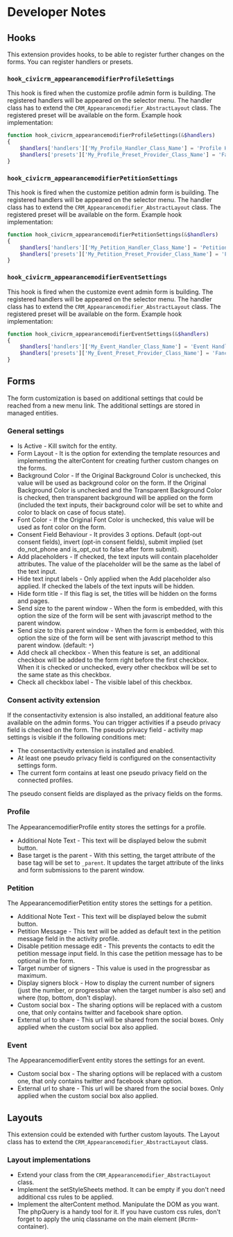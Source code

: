 # Developer Notes

## Hooks

This extension provides hooks, to be able to register further changes on the forms.
You can register handlers or presets.

### `hook_civicrm_appearancemodifierProfileSettings`

This hook is fired when the customize profile admin form is building.
The registered handlers will be appeared on the selector menu.
The handler class has to extend the `CRM_Appearancemodifier_AbstractLayout` class.
The registered preset will be available on the form. Example hook implementation:

```php
function hook_civicrm_appearancemodifierProfileSettings(&$handlers)
{
    $handlers['handlers']['My_Profile_Handler_Class_Name'] = 'Profile Handler label';
    $handlers['presets']['My_Profile_Preset_Provider_Class_Name'] = 'Fancy Profile label';
}
```

### `hook_civicrm_appearancemodifierPetitionSettings`

This hook is fired when the customize petition admin form is building.
The registered handlers will be appeared on the selector menu.
The handler class has to extend the `CRM_Appearancemodifier_AbstractLayout` class.
The registered preset will be available on the form. Example hook implementation:

```php
function hook_civicrm_appearancemodifierPetitionSettings(&$handlers)
{
    $handlers['handlers']['My_Petition_Handler_Class_Name'] = 'Petition Handler label';
    $handlers['presets']['My_Petition_Preset_Provider_Class_Name'] = 'Fancy Petition label';
}
```

### `hook_civicrm_appearancemodifierEventSettings`

This hook is fired when the customize event admin form is building.
The registered handlers will be appeared on the selector menu.
The handler class has to extend the `CRM_Appearancemodifier_AbstractLayout` class.
The registered preset will be available on the form. Example hook implementation:

```php
function hook_civicrm_appearancemodifierEventSettings(&$handlers)
{
    $handlers['handlers']['My_Event_Handler_Class_Name'] = 'Event Handler label';
    $handlers['presets']['My_Event_Preset_Provider_Class_Name'] = 'Fancy Event label';
}
```

## Forms

The form customization is based on additional settings that could be reached from a new menu link. The additional settings are stored in managed entities.

### General settings

-   Is Active - Kill switch for the entity.
-   Form Layout - It is the option for extending the template resources and implementing the alterContent for creating further custom changes on the forms.
-   Background Color - If the Original Background Color is unchecked, this value will be used as background color on the form. If the Original Background Color is unchecked and the Transparent Background Color is checked, then transparent background will be applied on the form (included the text inputs, their background color will be set to white and color to black on case of focus state).
-   Font Color - If the Original Font Color is unchecked, this value will be used as font color on the form.
-   Consent Field Behaviour - It provides 3 options. Default (opt-out consent fields), invert (opt-in consent fields), submit implied (set do_not_phone and is_opt_out to false after form submit).
-   Add placeholders - If checked, the text inputs will contain placeholder attributes. The value of the placeholder will be the same as the label of the text input.
-   Hide text input labels - Only applied when the Add placeholder also applied. If checked the labels of the text inputs will be hidden.
-   Hide form title - If this flag is set, the titles will be hidden on the forms and pages.
-   Send size to the parent window - When the form is embedded, with this option the size of the form will be sent with javascript method to the parent window.
-   Send size to this parent window - When the form is embedded, with this option the size of the form will be sent with javascript method to this parent window. (default: `*`)
-   Add check all checkbox - When this feature is set, an additional checkbox will be added to the form right before the first checkbox. When it is checked or unchecked, every other checkbox will be set to the same state as this checkbox.
-   Check all checkbox label - The visible label of this checkbox.

### Consent activity extension

If the consentactivity extension is also installed, an additional feature also available on the admin forms.
You can trigger activities if a pseudo privacy field is checked on the form.
The pseudo privacy field - activity map settings is visible if the following conditions met:

-   The consentactivity extension is installed and enabled.
-   At least one pseudo privacy field is configured on the consentactivity settings form.
-   The current form contains at least one pseudo privacy field on the connected profiles.

The pseudo consent fields are displayed as the privacy fields on the forms.

### Profile

The AppearancemodifierProfile entity stores the settings for a profile.

-   Additional Note Text - This text will be displayed below the submit button.
-   Base target is the parent - With this setting, the target attribute of the base tag will be set to `_parent`. It updates the target attribute of the links and form submissions to the parent window.

### Petition

The AppearancemodifierPetition entity stores the settings for a petition.

-   Additional Note Text - This text will be displayed below the submit button.
-   Petition Message - This text will be added as default text in the petition message field in the activity profile.
-   Disable petition message edit - This prevents the contacts to edit the petition message input field. In this case the petition message has to be optional in the form.
-   Target number of signers - This value is used in the progressbar as maximum.
-   Display signers block - How to display the current number of signers (just the number, or progressbar when the target number is also set) and where (top, bottom, don't display).
-   Custom social box - The sharing options will be replaced with a custom one, that only contains twitter and facebook share option.
-   External url to share - This url will be shared from the social boxes. Only applied when the custom social box also applied.

### Event

The AppearancemodifierEvent entity stores the settings for an event.

-   Custom social box - The sharing options will be replaced with a custom one, that only contains twitter and facebook share option.
-   External url to share - This url will be shared from the social boxes. Only applied when the custom social box also applied.

## Layouts

This extension could be extended with further custom layouts.
The Layout class has to extend the `CRM_Appearancemodifier_AbstractLayout` class.

### Layout implementations

-   Extend your class from the `CRM_Appearancemodifier_AbstractLayout` class.
-   Implement the setStyleSheets method. It can be empty if you don't need additional css rules to be applied.
-   Implement the alterContent method. Manipulate the DOM as you want. The phpQuery is a handy tool for it. If you have custom css rules, don't forget to apply the uniq classname on the main element (#crm-container).
